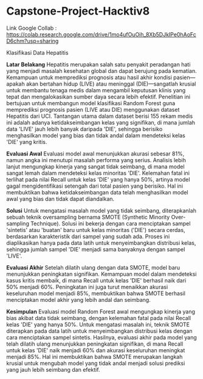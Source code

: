 # Capstone-Project-Hacktiv8

Link Google Collab : https://colab.research.google.com/drive/1mo4ufOuOih_8Xb5DJkIPe0hAoFcD6chm?usp=sharing

Klasifikasi Data Hepatitis

**Latar Belakang**
Hepatitis merupakan salah satu penyakit peradangan hati yang menjadi masalah kesehatan global dan dapat berujung pada kematian. Kemampuan untuk memprediksi prognosis atau hasil akhir kondisi pasien—apakah akan bertahan hidup (LIVE) atau meninggal (DIE)—sangatlah krusial untuk membantu tenaga medis dalam mengambil keputusan klinis yang tepat dan mengalokasikan sumber daya secara lebih efektif.
Penelitian ini bertujuan untuk membangun model klasifikasi Random Forest guna memprediksi prognosis pasien (LIVE atau DIE) menggunakan dataset Hepatitis dari UCI. Tantangan utama dalam dataset berisi 155 rekam medis ini adalah adanya ketidakseimbangan kelas yang signifikan, di mana jumlah data 'LIVE' jauh lebih banyak daripada 'DIE', sehingga berisiko menghasilkan model yang bias dan tidak andal dalam mendeteksi kelas 'DIE' yang kritis.

**Evaluasi Awal**
Evaluasi model awal menunjukkan akurasi sebesar 81%, namun angka ini menutupi masalah performa yang serius. Analisis lebih lanjut mengungkap kinerja yang sangat tidak seimbang, di mana model sangat lemah dalam mendeteksi kelas minoritas 'DIE'. Kelemahan fatal ini terlihat pada nilai Recall untuk kelas 'DIE' yang hanya 50%, artinya model gagal mengidentifikasi setengah dari total pasien yang berisiko. Hal ini membuktikan bahwa ketidakseimbangan data telah menghasilkan model awal yang bias dan tidak dapat diandalkan.

**Solusi**
Untuk mengatasi masalah model yang tidak seimbang, diterapkanlah sebuah teknik oversampling bernama SMOTE (Synthetic Minority Over-sampling Technique). Solusi ini bekerja dengan cara menciptakan sampel 'sintetis' atau 'buatan' baru untuk kelas minoritas ('DIE') secara cerdas, berdasarkan karakteristik dari sampel yang sudah ada. Proses ini diaplikasikan hanya pada data latih untuk menyeimbangkan distribusi kelas, sehingga jumlah sampel 'DIE' menjadi sama banyaknya dengan sampel 'LIVE'. 

**Evaluasi Akhir**
Setelah dilatih ulang dengan data SMOTE, model baru menunjukkan peningkatan signifikan. Kemampuan model dalam mendeteksi kasus kritis membaik, di mana Recall untuk kelas 'DIE' berhasil naik dari 50% menjadi 60%. Peningkatan ini juga turut menaikkan akurasi keseluruhan model menjadi 85%, membuktikan bahwa SMOTE berhasil menciptakan model akhir yang lebih andal dan seimbang.

**Kesimpulan**
Evaluasi model Random Forest awal mengungkap kinerja yang bias akibat data tidak seimbang, dengan kelemahan fatal pada nilai Recall kelas 'DIE' yang hanya 50%. Untuk mengatasi masalah ini, teknik SMOTE diterapkan pada data latih untuk menyeimbangkan distribusi kelas dengan cara menciptakan sampel sintetis. Hasilnya, evaluasi akhir pada model yang telah dilatih ulang menunjukkan peningkatan signifikan, di mana Recall untuk kelas 'DIE' naik menjadi 60% dan akurasi keseluruhan meningkat menjadi 85%. Hal ini membuktikan bahwa SMOTE merupakan langkah krusial untuk mengubah model yang tidak andal menjadi solusi prediksi yang jauh lebih seimbang dan efektif.
